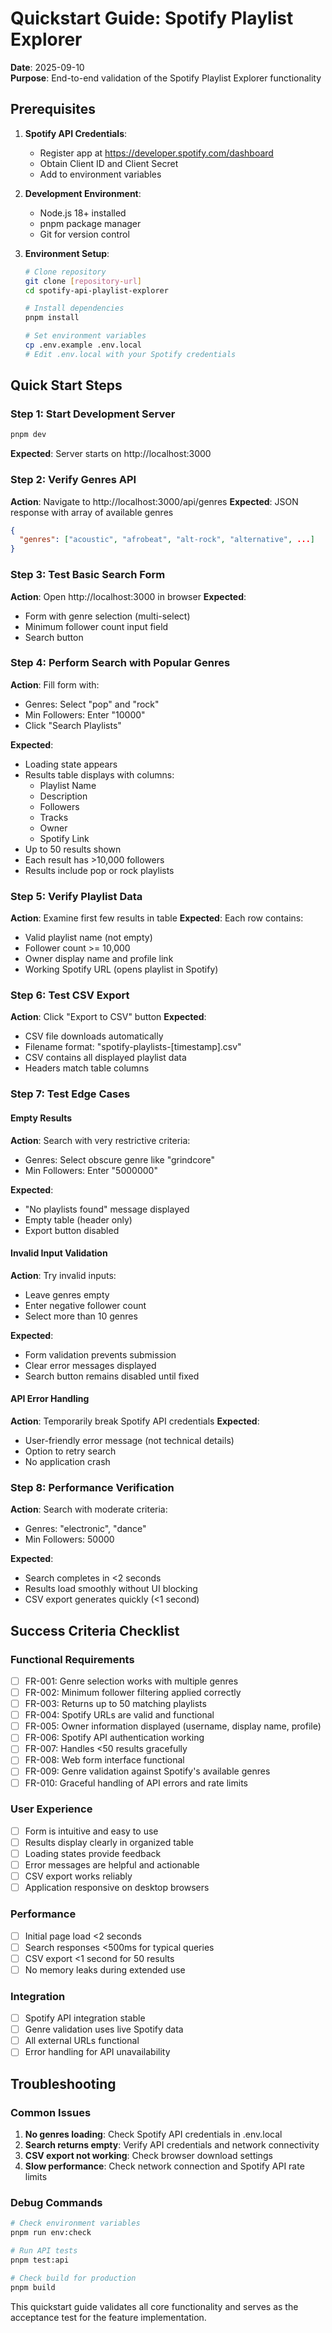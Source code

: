 # Quickstart Guide: Spotify Playlist Explorer

**Date**: 2025-09-10  
**Purpose**: End-to-end validation of the Spotify Playlist Explorer functionality

## Prerequisites

1. **Spotify API Credentials**:
   - Register app at https://developer.spotify.com/dashboard
   - Obtain Client ID and Client Secret
   - Add to environment variables

2. **Development Environment**:
   - Node.js 18+ installed
   - pnpm package manager
   - Git for version control

3. **Environment Setup**:
   ```bash
   # Clone repository
   git clone [repository-url]
   cd spotify-api-playlist-explorer
   
   # Install dependencies
   pnpm install
   
   # Set environment variables
   cp .env.example .env.local
   # Edit .env.local with your Spotify credentials
   ```

## Quick Start Steps

### Step 1: Start Development Server
```bash
pnpm dev
```
**Expected**: Server starts on http://localhost:3000

### Step 2: Verify Genres API
**Action**: Navigate to http://localhost:3000/api/genres
**Expected**: JSON response with array of available genres
```json
{
  "genres": ["acoustic", "afrobeat", "alt-rock", "alternative", ...]
}
```

### Step 3: Test Basic Search Form
**Action**: Open http://localhost:3000 in browser
**Expected**: 
- Form with genre selection (multi-select)
- Minimum follower count input field
- Search button

### Step 4: Perform Search with Popular Genres
**Action**: Fill form with:
- Genres: Select "pop" and "rock" 
- Min Followers: Enter "10000"
- Click "Search Playlists"

**Expected**: 
- Loading state appears
- Results table displays with columns:
  - Playlist Name
  - Description  
  - Followers
  - Tracks
  - Owner
  - Spotify Link
- Up to 50 results shown
- Each result has >10,000 followers
- Results include pop or rock playlists

### Step 5: Verify Playlist Data
**Action**: Examine first few results in table
**Expected**: Each row contains:
- Valid playlist name (not empty)
- Follower count >= 10,000
- Owner display name and profile link
- Working Spotify URL (opens playlist in Spotify)

### Step 6: Test CSV Export
**Action**: Click "Export to CSV" button
**Expected**:
- CSV file downloads automatically
- Filename format: "spotify-playlists-[timestamp].csv"  
- CSV contains all displayed playlist data
- Headers match table columns

### Step 7: Test Edge Cases

#### Empty Results
**Action**: Search with very restrictive criteria:
- Genres: Select obscure genre like "grindcore"
- Min Followers: Enter "5000000"

**Expected**:
- "No playlists found" message displayed
- Empty table (header only)
- Export button disabled

#### Invalid Input Validation  
**Action**: Try invalid inputs:
- Leave genres empty
- Enter negative follower count
- Select more than 10 genres

**Expected**:
- Form validation prevents submission
- Clear error messages displayed
- Search button remains disabled until fixed

#### API Error Handling
**Action**: Temporarily break Spotify API credentials
**Expected**:
- User-friendly error message (not technical details)
- Option to retry search
- No application crash

### Step 8: Performance Verification
**Action**: Search with moderate criteria:
- Genres: "electronic", "dance"  
- Min Followers: 50000

**Expected**:
- Search completes in <2 seconds
- Results load smoothly without UI blocking
- CSV export generates quickly (<1 second)

## Success Criteria Checklist

### Functional Requirements
- [ ] FR-001: Genre selection works with multiple genres
- [ ] FR-002: Minimum follower filtering applied correctly  
- [ ] FR-003: Returns up to 50 matching playlists
- [ ] FR-004: Spotify URLs are valid and functional
- [ ] FR-005: Owner information displayed (username, display name, profile)
- [ ] FR-006: Spotify API authentication working
- [ ] FR-007: Handles <50 results gracefully
- [ ] FR-008: Web form interface functional
- [ ] FR-009: Genre validation against Spotify's available genres
- [ ] FR-010: Graceful handling of API errors and rate limits

### User Experience
- [ ] Form is intuitive and easy to use
- [ ] Results display clearly in organized table
- [ ] Loading states provide feedback
- [ ] Error messages are helpful and actionable
- [ ] CSV export works reliably
- [ ] Application responsive on desktop browsers

### Performance
- [ ] Initial page load <2 seconds
- [ ] Search responses <500ms for typical queries
- [ ] CSV export <1 second for 50 results
- [ ] No memory leaks during extended use

### Integration  
- [ ] Spotify API integration stable
- [ ] Genre validation uses live Spotify data
- [ ] All external URLs functional
- [ ] Error handling for API unavailability

## Troubleshooting

### Common Issues

1. **No genres loading**: Check Spotify API credentials in .env.local
2. **Search returns empty**: Verify API credentials and network connectivity  
3. **CSV export not working**: Check browser download settings
4. **Slow performance**: Check network connection and Spotify API rate limits

### Debug Commands
```bash
# Check environment variables
pnpm run env:check

# Run API tests  
pnpm test:api

# Check build for production
pnpm build
```

This quickstart guide validates all core functionality and serves as the acceptance test for the feature implementation.
